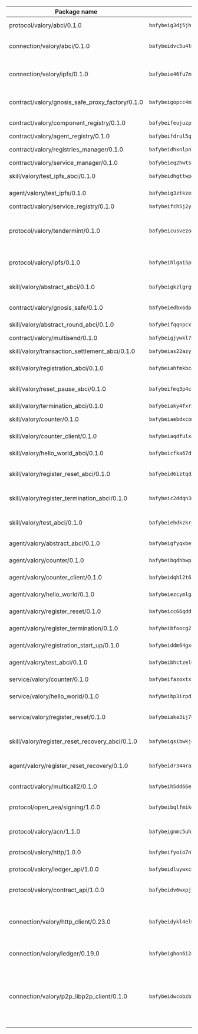 | Package name                                                  | Package hash                                                  | Description                                                                                                                |
| ------------------------------------------------------------- | ------------------------------------------------------------- | -------------------------------------------------------------------------------------------------------------------------- |
| protocol/valory/abci/0.1.0                                    | `bafybeig3dj5jhsowlvg3t73kgobf6xn4nka7rkttakdb2gwsg5bp7rt7q4` | A protocol for ABCI requests and responses.                                                                                |
| connection/valory/abci/0.1.0                                  | `bafybeidvc5u4tgyi33t6md5mgw3o3xhxp3ok5lx2o7bv3upompeddqh7pq` | connection to wrap communication with an ABCI server.                                                                      |
| connection/valory/ipfs/0.1.0                                  | `bafybeie46fu7mv64q72dwzoxg77zbiv3pzsigzjk3rehjpm47cf3y77mha` | A connection responsible for uploading and downloading files from IPFS.                                                    |
| contract/valory/gnosis_safe_proxy_factory/0.1.0               | `bafybeigopcc4m5efrts4ddpqn5b3rsqgc37qcodhh4gu2fens4mtukzszm` | Gnosis Safe proxy factory (GnosisSafeProxyFactory) contract                                                                |
| contract/valory/component_registry/0.1.0                      | `bafybeifeujuzp56zzdhyvxitnaakqetcqhbqr2x6jxnhj7ahzm7pb2y7uy` | Component registry contract                                                                                                |
| contract/valory/agent_registry/0.1.0                          | `bafybeifdrul5qvk5hj4ggy63ff3smt6wc4c67srnqxxfpbz3jsgbpuavgy` | Agent registry contract                                                                                                    |
| contract/valory/registries_manager/0.1.0                      | `bafybeidhxnlpn7slku4swdeq4iw73b67tm4utlux7i7hdnhg6w7fxylylq` | Registries Manager contract                                                                                                |
| contract/valory/service_manager/0.1.0                         | `bafybeieq2hwtsf7pjyt4bv75tkluhunammvoannzrwhnbl3oc2felg4adi` | Service Manager contract                                                                                                   |
| skill/valory/test_ipfs_abci/0.1.0                             | `bafybeidhgttwpd63lcdunhpwczg3eccfyafgbdf5gluujk4yd6q4ekd6xi` | IPFS e2e testing application.                                                                                              |
| agent/valory/test_ipfs/0.1.0                                  | `bafybeig3ztkzedtthkjw325hmdvmvucbjg32ib2t75fmuzbgdumyv7y7pa` | Agent for testing the ABCI connection.                                                                                     |
| contract/valory/service_registry/0.1.0                        | `bafybeifch5j2y3yefphxjm2yrasitaga24ar6k6w3bie277nfhpx3d5k7i` | Service Registry contract                                                                                                  |
| protocol/valory/tendermint/0.1.0                              | `bafybeicusvezoqlmyt6iqomcbwaz3xkhk2qf3d56q5zprmj3xdxfy64k54` | A protocol for communication between two AEAs to share tendermint configuration details.                                   |
| protocol/valory/ipfs/0.1.0                                    | `bafybeihlgai5pbmkb6mjhvgy4gkql5uvpwvxbpdowczgz4ovxat6vajrq4` | A protocol specification for IPFS requests and responses.                                                                  |
| skill/valory/abstract_abci/0.1.0                              | `bafybeigkzlgrgb4ijk6m4mjhdbeohpzemmhk63z56f6ex2nr2waj74ksv4` | The abci skill provides a template of an ABCI application.                                                                 |
| contract/valory/gnosis_safe/0.1.0                             | `bafybeiedbx6dpcwzrgs44pmdoz2knp57trmu6lqe3yqpb5eo3vac4rftym` | Gnosis Safe (GnosisSafeL2) contract                                                                                        |
| skill/valory/abstract_round_abci/0.1.0                        | `bafybeifqqnpcxrxgsq6mvdhpuc7naj7y5rkppx5eppffsrw4ly5uxdht6q` | abstract round-based ABCI application                                                                                      |
| contract/valory/multisend/0.1.0                               | `bafybeigjywkl7hydjsrkogob3xebj2ifhqwmfhhxoeyrndzhhxi5u6amey` | MultiSend contract                                                                                                         |
| skill/valory/transaction_settlement_abci/0.1.0                | `bafybeias22azyscd7jemxfj2n2btmzcmzixe3pdq6r3gicqehc7sobsfoq` | ABCI application for transaction settlement.                                                                               |
| skill/valory/registration_abci/0.1.0                          | `bafybeiahfmkbceec3bos6nfogurpjehunn2ylarvjjdl43lctcln32otkm` | ABCI application for common apps.                                                                                          |
| skill/valory/reset_pause_abci/0.1.0                           | `bafybeifmq3p4cahmvlmnemhmhq3rvxs4a7rahbkibfd2ii7kue2en6s2xm` | ABCI application for resetting and pausing app executions.                                                                 |
| skill/valory/termination_abci/0.1.0                           | `bafybeiaky4fxrx3aymzy7g7f3groozjfqznnuk5jx3mnv5v3dayvinoxie` | Termination skill.                                                                                                         |
| skill/valory/counter/0.1.0                                    | `bafybeiaebdxcomrsh3wakd6upuskoc2hqxvs7tddcrdhv3mi7hk5pycbbi` | The ABCI Counter application example.                                                                                      |
| skill/valory/counter_client/0.1.0                             | `bafybeiaqdfulxamdshw7fykfkqvkpvjb5bnmhv7ffrjiwdi4ktiulklx6q` | A client for the ABCI counter application.                                                                                 |
| skill/valory/hello_world_abci/0.1.0                           | `bafybeicfka67dy2wp2rfmylnjo2fyfgua6nivr5ssjm34rnknkhs5wibaq` | Hello World ABCI application.                                                                                              |
| skill/valory/register_reset_abci/0.1.0                        | `bafybeid6iztqd35kcpaeszm7lpeoqva5npycbe274zcmjy6jtlgs5ve574` | ABCI application for dummy skill that registers and resets                                                                 |
| skill/valory/register_termination_abci/0.1.0                  | `bafybeic2ddqn36tizpmuh5p4bwolsqndiwnvnz23v7gdizhgmj5wjwyyy4` | ABCI application for dummy skill that registers and resets                                                                 |
| skill/valory/test_abci/0.1.0                                  | `bafybeiehdkzkrpqx2ebqrgsmt7spnojbrppiikfu6hshztqe4ps3b67dx4` | ABCI application for testing the ABCI connection.                                                                          |
| agent/valory/abstract_abci/0.1.0                              | `bafybeigfyqxbeu335zu4rmd7kksmzoutcdqrua76aeetucfiztlrylv2ia` | The abstract ABCI AEA - for testing purposes only.                                                                         |
| agent/valory/counter/0.1.0                                    | `bafybeibqdhbwp2cpj3zcnoqxthtoorcwtsvwdr64rut3tuz4amgshewara` | The ABCI Counter example as an AEA                                                                                         |
| agent/valory/counter_client/0.1.0                             | `bafybeidqhl2t6i4iiyqfbo5ijjhuxr74rbqe2yhzhgxda3bdqig52sr4cy` | The ABCI Counter example as an AEA                                                                                         |
| agent/valory/hello_world/0.1.0                                | `bafybeiezcymlgamimpumw53w477tocx447kygryua6v6npcw2ewlgxjizu` | Hello World ABCI example.                                                                                                  |
| agent/valory/register_reset/0.1.0                             | `bafybeicc66qddjxzq32xf7hsvxrb55o4kvrbwdlucj4xzeylaauznkj7ka` | Register reset to replicate Tendermint issue.                                                                              |
| agent/valory/register_termination/0.1.0                       | `bafybeibfoocg2khai7ojqhw323ofydspah6g7cppv6fs4qelct7jjcscam` | Register terminate to test the termination feature.                                                                        |
| agent/valory/registration_start_up/0.1.0                      | `bafybeiddm64gxqyqkmmh7mqqm7eukauyuis5tlqmfiq6lozecschjkjpmi` | Registration start-up ABCI example.                                                                                        |
| agent/valory/test_abci/0.1.0                                  | `bafybeibhctzel62zfy7dp46za5kakdk7oj2d6iwaovfwcb2nz7r4vysqce` | Agent for testing the ABCI connection.                                                                                     |
| service/valory/counter/0.1.0                                  | `bafybeifazoxtxzfjglgvzla376gk2ylubjybxkp4jigy5clk4bwzymt6ae` | A set of agents incrementing a counter                                                                                     |
| service/valory/hello_world/0.1.0                              | `bafybeibp3irpd2tz6gbpyoi5ianzfrdeexd4ajoomb7ftipz2v3rqjefle` | A simple demonstration of a simple ABCI application                                                                        |
| service/valory/register_reset/0.1.0                           | `bafybeiaka3ij7o3hbjhgamkfrirhhfx5vb33v32f5yiquljbyznrfk65z4` | Test and debug tendermint reset mechanism.                                                                                 |
| skill/valory/register_reset_recovery_abci/0.1.0               | `bafybeigsibwkjo2q7w6vkdaoioejsdi7wdll5ghdtiddfjofjs2hmxggma` | ABCI application for dummy skill that registers and resets                                                                 |
| agent/valory/register_reset_recovery/0.1.0                    | `bafybeidr344raxrh42sfj752q26spndc6bldjwstu75wjkb3yub6yf55gi` | Agent to showcase hard reset as a recovery mechanism.                                                                      |
| contract/valory/multicall2/0.1.0                              | `bafybeih5dd66eslm7rvcewoo6wqwu2flpo7zjygr4zvldfkicoqjq5nhpi` | The MakerDAO multicall2 contract.                                                                                          |
| protocol/open_aea/signing/1.0.0                               | `bafybeibqlfmikg5hk4phzak6gqzhpkt6akckx7xppbp53mvwt6r73h7tk4` | A protocol for communication between skills and decision maker.                                                            |
| protocol/valory/acn/1.1.0                                     | `bafybeignmc5uh3vgpuckljcj2tgg7hdqyytkm6m5b6v6mxtazdcvubibva` | The protocol used for envelope delivery on the ACN.                                                                        |
| protocol/valory/http/1.0.0                                    | `bafybeifyoio7nlh5zzyn5yz7krkou56l22to3cwg7gw5v5o3vxwklibhty` | A protocol for HTTP requests and responses.                                                                                |
| protocol/valory/ledger_api/1.0.0                              | `bafybeidluywxchkacc7cz65nktqjg3y2vzzp43sw5hdhnvvonozogrmfie` | A protocol for ledger APIs requests and responses.                                                                         |
| protocol/valory/contract_api/1.0.0                            | `bafybeidv6wxpjyb2sdyibnmmum45et4zcla6tl63bnol6ztyoqvpl4spmy` | A protocol for contract APIs requests and responses.                                                                       |
| connection/valory/http_client/0.23.0                          | `bafybeidykl4elwbcjkqn32wt5h4h7tlpeqovrcq3c5bcplt6nhpznhgczi` | The HTTP_client connection that wraps a web-based client connecting to a RESTful API specification.                        |
| connection/valory/ledger/0.19.0                               | `bafybeighon6i2qfl2xrg7t3lbdzlkyo4v2a7ayvwso7m5w7pf2hvjfs2ma` | A connection to interact with any ledger API and contract API.                                                             |
| connection/valory/p2p_libp2p_client/0.1.0                     | `bafybeidwcobzb7ut3efegoedad7jfckvt2n6prcmd4g7xnkm6hp6aafrva` | The libp2p client connection implements a tcp connection to a running libp2p node as a traffic delegate to send/receive envelopes to/from agents in the DHT. |
